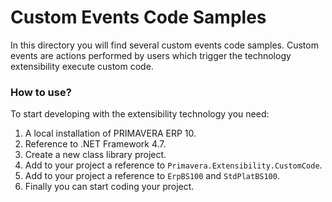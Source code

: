 # Custom Events Code Samples

In this directory you will find several custom events code samples. Custom events are actions performed by users which trigger the technology extensibility execute custom code.

### How to use?
To start developing with the extensibility technology you need:

1. A local installation of PRIMAVERA ERP 10.
2. Reference to .NET Framework 4.7.
3. Create a new class library project.
4. Add to your project a reference to `Primavera.Extensibility.CustomCode`.
5. Add to your project a reference to `ErpBS100` and `StdPlatBS100`.
6. Finally you can start coding your project.
